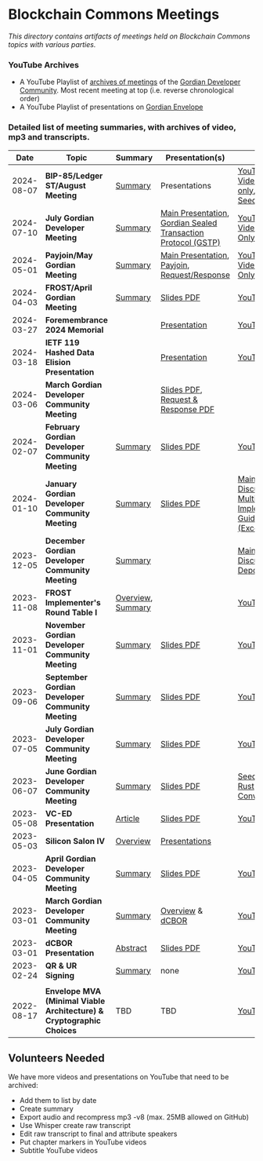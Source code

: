 # Blockchain Commons Meetings

_This directory contains artifacts of meetings held on Blockchain Commons topics with various parties._

### YouTube Archives

* A YouTube Playlist of [archives of meetings](https://www.youtube.com/playlist?list=PLCkrqxOY1Fbp-P1Yv-7gmu75i2QS2Z6vk) of the [Gordian Developer Community](https://github.com/BlockchainCommons/Gordian-Developer-Community). Most recent meeting at top (i.e. reverse chronological order)
* A YouTube Playlist of presentations on [Gordian Envelope](https://www.youtube.com/playlist?list=PLCkrqxOY1FbooYwJ7ZhpJ_QQk8Az1aCnG)

### Detailed list of meeting summaries, with archives of video, mp3 and transcripts.

| Date | Topic | Summary | Presentation(s) | Video | Audio | Transcript |
|------|-------|---------|-----------------|-------|-------|----------------|
| 2024-08-07 | **BIP-85/Ledger ST/August Meeting** | [Summary](https://github.com/BlockchainCommons/Gordian-Developer-Community/discussions/132) | Presentations | [YouTube Video](https://www.youtube.com/watch?v=e6Ag1X2oC1Y), [BIP-85 only](https://www.youtube.com/watch?v=4W4kmV-oHrA), [Ledger Seed Tool only](https://www.youtube.com/watch?v=2GjnZjZloec) | | Transcript |
| 2024-07-10 | **July Gordian Developer Meeting** | [Summary](https://github.com/BlockchainCommons/Gordian-Developer-Community/discussions/130) | [Main Presentation](2024/07-10/presentation.pdf), [Gordian Sealed Transaction Protocol (GSTP)](2024/07-10/presentation-gstp.pdf)| [YouTube Video](https://www.youtube.com/watch?v=xLCuvJYnTFs), [GSTP Only](https://www.youtube.com/watch?v=QnH14LkJOnI) | | [Raw](2024/07-10/transcript.md)
| 2024-05-01 | **Payjoin/May Gordian Meeting** | [Summary](https://github.com/BlockchainCommons/Gordian-Developer-Community/discussions/128) | [Main Presentation](2024/05-01/presentation.pdf), [Payjoin](2024/05-01/presentation-payjoin.pdf), [Request/Response](2024/05-01/presentation-rr.pdf) | [YouTube Video](https://www.youtube.com/watch?v=w-w80NJiss8), [Payjoin Only](https://www.youtube.com/watch?v=oMGL-Y498ZQ), [R/R Only](https://www.youtube.com/watch?v=ZXDf2cmfX1k) | | [Raw](2024/05-01/transcript.md)
| 2024-04-03 | **FROST/April Gordian Meeting** | [Summary](https://github.com/BlockchainCommons/Gordian-Developer-Community/discussions/127) | [Slides PDF](https://github.com/BlockchainCommons/Gordian-Developer-Community/blob/master/meetings/2024/04-03/presentation.pdf) | [YouTube Video](https://www.youtube.com/watch?v=uCM8dDql6oo) | | [Raw](2024/04-03/transcript.md)
| 2024-03-27 | **Foremembrance 2024 Memorial** | | [Presentation](https://github.com/BlockchainCommons/Gordian-Developer-Community/blob/master/meetings/2024/03-27/foremembrance-presentation.pdf) | [YouTube Video](https://www.youtube.com/watch?v=R9KuIlAg4wg) |  | [Raw](2024/03-27/foremembrance-transcript.md)
| 2024-03-18 | **IETF 119 Hashed Data Elision Presentation** | | [Presentation](https://github.com/BlockchainCommons/Gordian-Developer-Community/blob/master/meetings/2024/03-18/presentation.pdf)| [YouTube Video](https://www.youtube.com/watch?v=soI-j6LF4Xg) | | [Raw](2024/03-18/ietf-transcript.md)
| 2024-03-06 | **March Gordian Developer Community Meeting** | | [Slides PDF](2024/03-06/presentation.pdf), [Request & Response PDF](2024/03-06/presentation-rr.pdf) 
| 2024-02-07 | **February Gordian Developer Community Meeting** | [Summary](https://github.com/BlockchainCommons/Gordian-Developer-Community/discussions/125) | [Slides PDF](2024/02-07/presentation.pdf)| [YouTube Video](https://www.youtube.com/watch?v=mkzCKpWvXXE&t=4s) | | [Raw](2024/02-07/transcript.md)
| 2024-01-10 | **January Gordian Developer Community Meeting** | [Summary](https://github.com/BlockchainCommons/Gordian-Developer-Community/discussions/124) | [Slides PDF](2024/01-10/presentation.pdf)| [Main Discussion](https://www.youtube.com/watch?v=xRYgEczhekg), [Multipart UR Implementation Guide (Excerpt)](https://www.youtube.com/watch?v=z9fmgCqMZvw)| | [Raw](2024/01-10/transcript.md) |
| 2023-12-05 | **December Gordian Developer Community Meeting** | [Summary](https://github.com/BlockchainCommons/Gordian-Developer-Community/discussions/123) | | [Main Discussion](https://www.youtube.com/watch?v=Z8zHew8fhT0), [Depo Demo](https://www.youtube.com/watch?v=7uW6xlT4hTk) | | [Raw](2023/12-06/transcript.md)
| 2023-11-08 | **FROST Implementer's Round Table I** | [Overview](https://developer.blockchaincommons.com/frost/meeting1/), [Summary](https://developer.blockchaincommons.com/frost/meeting1/summary/) | | [YouTube Video](https://www.youtube.com/watch?v=U9MvNuyCpE4) | | [Raw](https://developer.blockchaincommons.com/frost/meeting1/transcript/) |
| 2023-11-01 | **November Gordian Developer Community Meeting** | [Summary](https://github.com/BlockchainCommons/Gordian-Developer-Community/discussions/120) | [Slides PDF](2023/11-01/presentation.pdf) | [YouTube Video](https://www.youtube.com/watch?v=gid528Ivxww) | | [Raw](2023/11-01/transcript.md)
| 2023-09-06 | **September Gordian Developer Community Meeting** | [Summary](https://github.com/BlockchainCommons/Gordian-Developer-Community/discussions/118) | [Slides PDF](2023/09-06/presentation.pdf) | [YouTube Video](https://www.youtube.com/watch?v=KlauBKUA9xw) | | 
| 2023-07-05 | **July Gordian Developer Community Meeting** | [Summary](https://github.com/BlockchainCommons/Gordian-Developer-Community/discussions/114) | [Slides PDF](2023/07-05/presentation.pdf) | [YouTube Video](https://www.youtube.com/watch?v=9fyICk0lwL0) | | [Raw](2023/07-05/transcript.md)
| 2023-06-07 | **June Gordian Developer Community Meeting** | [Summary](https://github.com/BlockchainCommons/Gordian-Developer-Community/discussions/112) | [Slides PDF](2023/06-07/presentation.pdf) | [Seedhammer](https://www.youtube.com/watch?v=fXP9LjnLAfo), [Rust Conversion](https://www.youtube.com/watch?v=KvO1GRRu_ow) | | [Seedhammer Raw](2023/06-07/seedhammer-transcript.md), [Rust Raw](2023/06-07/rust-transcript.md) | 
| 2023-05-08 | **VC-ED Presentation** | [Article](https://www.blockchaincommons.com/articles/Dangerous-Educational-Credentials/) | [Slides PDF](https://www.blockchaincommons.com/assets/pdfs/digital-credentials-next-step.pdf) | [YouTube Video](https://www.youtube.com/watch?v=0YvyhdwvvB0) | | [Raw](2023/05-08/transcript.md) |
| 2023-05-03 | **Silicon Salon IV** | [Overview](https://www.siliconsalon.info/salon4/) | [Presentations](https://www.siliconsalon.info/salon4/presentations/) |
| 2023-04-05 | **April Gordian Developer Community Meeting** | [Summary](https://github.com/BlockchainCommons/Gordian-Developer-Community/discussions/108) | [Slides PDF](2023/04-05/presentation.pdf) | [YouTube Video](https://www.youtube.com/watch?v=EyYiwYpui5Q) | [MP3 Audio](2023/04-05/audio.mp3?raw=true) | [Raw](2023/04-05/transcript.md) |
| 2023-03-01 | **March Gordian Developer Community Meeting** | [Summary](https://github.com/BlockchainCommons/Gordian-Developer-Community/discussions/105) | [Overview](2023/03-01/presentation.pdf) & [dCBOR](2023/03-01/presentation-dcbor.pdf) | [YouTube Video](https://www.youtube.com/watch?v=WekNVLdvNvM) | [MP3 Audio](2023/03-01/audio.mp3?raw=true) | [Edited](2023/03-01/transcript.md) |
| 2023-03-01 | **dCBOR Presentation** | [Abstract](2023/03-01/transcript-dcbor.md) | [Slides PDF](2023/03-01/presentation-dcbor.pdf) | [YouTube Video](https://www.youtube.com/watch?v=NlJE8oF1B5M) | [MP3 Audio](2023/03-01/audio-dcbor.mp3?raw=true) | [Edited](2023/03-01/transcript-dcbor.md)
| 2023-02-24|**QR & UR Signing**| [Summary](https://github.com/BlockchainCommons/Gordian-Developer-Community/discussions/103) | none | [YouTube Video](https://www.youtube.com/watch?v=4HTuYL9-4T0) | [MP3 Audio](2023/02-24/audio.mp3?raw=true) | [Edited](2023/02-24/transcript.md) |
| | | | | | | |
| 2022-08-17 | **Envelope MVA (Minimal Viable Architecture) & Cryptographic Choices** | TBD | TBD | [YouTube Video](https://www.youtube.com/watch?v=S0deyIHXukk) | [MP3 Audio](2023/02-24/audio.mp3?raw=true) | [Raw](2022/08-17/transcript.md) |

## Volunteers Needed

We have more videos and presentations on YouTube that need to be archived:
* Add them to list by date
* Create summary
* Export audio and recompress mp3 -v8 (max. 25MB allowed on GitHub)
* Use Whisper create raw transcript
* Edit raw transcript to final and attribute speakers
* Put chapter markers in YouTube videos
* Subtitle YouTube videos
